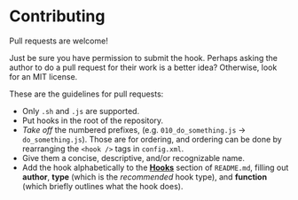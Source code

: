 # Contributing

Pull requests are welcome!

Just be sure you have permission to submit the hook. Perhaps asking the author
to do a pull request for their work is a better idea? Otherwise, look for an
MIT license.

These are the guidelines for pull requests:

* Only `.sh` and `.js` are supported.
* Put hooks in the root of the repository.
* *Take off* the numbered prefixes, (e.g. `010_do_something.js` ->
  `do_something.js`). Those are for ordering, and ordering can be done by
  rearranging the `<hook />` tags in `config.xml`.
* Give them a concise, descriptive, and/or recognizable name.
* Add the hook alphabetically to the
  [**Hooks**](https://github.com/driftyco/ionic-package-hooks/blob/master/README.md#hooks)
  section of `README.md`, filling out **author**, **type** (which is the
  *recommended* hook type), and **function** (which briefly outlines what the
  hook does).

